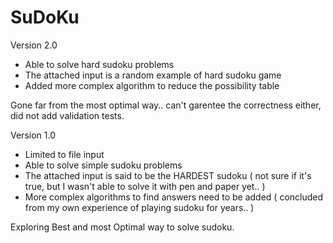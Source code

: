 SuDoKu
======

Version 2.0
- Able to solve hard sudoku problems
- The attached input is a random example of hard sudoku game
- Added more complex algorithm to reduce the possibility table

Gone far from the most optimal way.. can't garentee the correctness either, did not add validation tests.

Version 1.0
- Limited to file input
- Able to solve simple sudoku problems
- The attached input is said to be the HARDEST sudoku ( not sure if it's true, but I wasn't able to solve it with pen and paper yet.. )
- More complex algorithms to find answers need to be added ( concluded from my own experience of playing sudoku for years.. )


Exploring Best and most Optimal way to solve sudoku.

